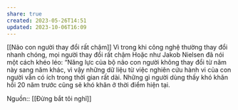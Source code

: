 ```yaml
---
share: true
created: 2023-05-26T14:51
updated: 2023-10-06T16:09
---
```

[[Não con người thay đổi rất chậm]]
Vì trong khi công nghệ thường thay đổi nhanh chóng, mọi người thay đổi rất chậm
Hoặc như Jakob Nielsen đã nói một cách khéo léo:
“Năng lực của bộ não con người không thay đổi từ năm này sang năm khác, vì vậy những dữ liệu từ việc nghiên cứu hành vi của con người vẫn có ích trong thời gian rất dài. Những gì người dùng thấy khó khăn hồi 20 năm trước cũng sẽ khó khăn ở thời điểm hiện tại.

Nguồn:: [[Đừng bắt tôi nghĩ]]
